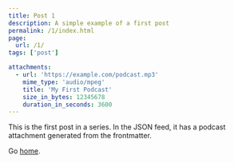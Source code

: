 ```yaml
---
title: Post 1
description: A simple example of a first post
permalink: /1/index.html
page:
  url: /1/
tags: ['post']

attachments:
  - url: 'https://example.com/podcast.mp3'
    mime_type: 'audio/mpeg'
    title: 'My First Podcast'
    size_in_bytes: 12345678
    duration_in_seconds: 3600
---
```


This is the first post in a series. In the JSON feed, it has a podcast attachment generated from the frontmatter.

Go [home](/).
